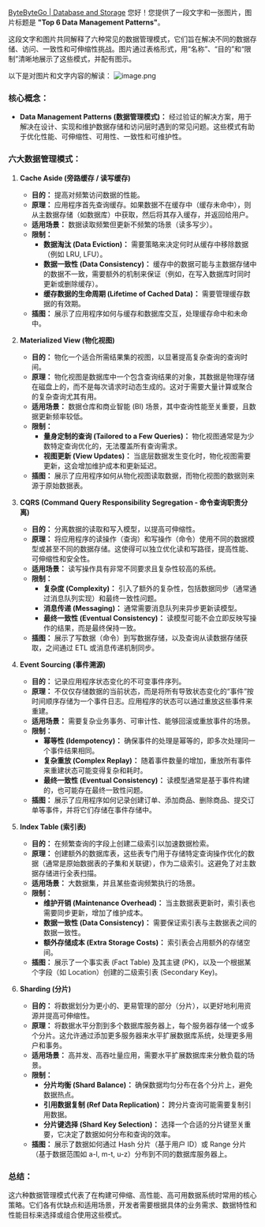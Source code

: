[ByteByteGo | Database and Storage](https://bytebytego.com/guides/database-and-storage/)
您好！您提供了一段文字和一张图片，图片标题是 **"Top 6 Data Management Patterns"**。

这段文字和图片共同解释了六种常见的数据管理模式，它们旨在解决不同的数据存储、访问、一致性和可伸缩性挑战。图片通过表格形式，用“名称”、“目的”和“限制”清晰地展示了这些模式，并配有图示。

以下是对图片和文字内容的解读：
![image.png](https://cdn.jsdelivr.net/gh/duanbiao2000/BlogGallery@main/picutre/20250513140133456.png)

### 核心概念：

- **Data Management Patterns (数据管理模式)：** 经过验证的解决方案，用于解决在设计、实现和维护数据存储和访问层时遇到的常见问题。这些模式有助于优化性能、可伸缩性、可用性、一致性和可维护性。

### 六大数据管理模式：

1. **Cache Aside (旁路缓存 / 读写缓存)**
    
    - **目的：** 提高对频繁访问数据的性能。
    - **原理：** 应用程序首先查询缓存。如果数据不在缓存中（缓存未命中），则从主数据存储（如数据库）中获取，然后将其存入缓存，并返回给用户。
    - **适用场景：** 数据读取频繁但更新不频繁的场景（读多写少）。
    - **限制：**
        - **数据淘汰 (Data Eviction)：** 需要策略来决定何时从缓存中移除数据（例如 LRU, LFU）。
        - **数据一致性 (Data Consistency)：** 缓存中的数据可能与主数据存储中的数据不一致，需要额外的机制来保证（例如，在写入数据库时同时更新或删除缓存）。
        - **缓存数据的生命周期 (Lifetime of Cached Data)：** 需要管理缓存数据的有效期。
    - **插图：** 展示了应用程序如何与缓存和数据库交互，处理缓存命中和未命中。
2. **Materialized View (物化视图)**
    
    - **目的：** 物化一个适合所需结果集的视图，以显著提高复杂查询的查询时间。
    - **原理：** 物化视图是数据库中一个包含查询结果的对象，其数据是物理存储在磁盘上的，而不是每次请求时动态生成的。这对于需要大量计算或聚合的复杂查询尤其有用。
    - **适用场景：** 数据仓库和商业智能 (BI) 场景，其中查询性能至关重要，且数据更新频率较低。
    - **限制：**
        - **量身定制的查询 (Tailored to a Few Queries)：** 物化视图通常是为少数特定查询优化的，无法覆盖所有查询需求。
        - **视图更新 (View Updates)：** 当底层数据发生变化时，物化视图需要更新，这会增加维护成本和更新延迟。
    - **插图：** 展示了应用程序如何从物化视图读取数据，而物化视图的数据则来源于原始数据表。
3. **CQRS (Command Query Responsibility Segregation - 命令查询职责分离)**
    
    - **目的：** 分离数据的读取和写入模型，以提高可伸缩性。
    - **原理：** 将应用程序的读操作（查询）和写操作（命令）使用不同的数据模型或甚至不同的数据存储。这使得可以独立优化读和写路径，提高性能、可伸缩性和安全性。
    - **适用场景：** 读写操作具有非常不同要求且复杂性较高的系统。
    - **限制：**
        - **复杂度 (Complexity)：** 引入了额外的复杂性，包括数据同步（通常通过消息队列实现）和最终一致性问题。
        - **消息传递 (Messaging)：** 通常需要消息队列来异步更新读模型。
        - **最终一致性 (Eventual Consistency)：** 读模型可能不会立即反映写操作的结果，而是最终保持一致。
    - **插图：** 展示了写数据（命令）到写数据存储，以及查询从读数据存储获取，之间通过 ETL 或消息传递机制同步。
4. **Event Sourcing (事件溯源)**
    
    - **目的：** 记录应用程序状态变化的不可变事件序列。
    - **原理：** 不仅仅存储数据的当前状态，而是将所有导致状态变化的“事件”按时间顺序存储为一个事件日志。应用程序的状态可以通过重放这些事件来重建。
    - **适用场景：** 需要复杂业务事务、可审计性、能够回滚或重放事件的场景。
    - **限制：**
        - **幂等性 (Idempotency)：** 确保事件的处理是幂等的，即多次处理同一个事件结果相同。
        - **复杂重放 (Complex Replay)：** 随着事件数量的增加，重放所有事件来重建状态可能变得复杂和耗时。
        - **最终一致性 (Eventual Consistency)：** 读模型通常是基于事件构建的，也可能存在最终一致性问题。
    - **插图：** 展示了应用程序如何记录创建订单、添加商品、删除商品、提交订单等事件，并将它们存储在事件存储中。
5. **Index Table (索引表)**
    
    - **目的：** 在频繁查询的字段上创建二级索引以加速数据检索。
    - **原理：** 创建额外的数据库表，这些表专门用于存储特定查询操作优化的数据（通常是原始数据表的子集和关联键），作为二级索引。这避免了对主数据存储进行全表扫描。
    - **适用场景：** 大数据集，并且某些查询频繁执行的场景。
    - **限制：**
        - **维护开销 (Maintenance Overhead)：** 当主数据表更新时，索引表也需要同步更新，增加了维护成本。
        - **数据一致性 (Data Consistency)：** 需要保证索引表与主数据表之间的数据一致性。
        - **额外存储成本 (Extra Storage Costs)：** 索引表会占用额外的存储空间。
    - **插图：** 展示了一个事实表 (Fact Table) 及其主键 (PK)，以及一个根据某个字段（如 Location）创建的二级索引表 (Secondary Key)。
6. **Sharding (分片)**
    
    - **目的：** 将数据划分为更小的、更易管理的部分（分片），以更好地利用资源并提高可伸缩性。
    - **原理：** 将数据水平分割到多个数据库服务器上，每个服务器存储一个或多个分片。这允许通过添加更多服务器来水平扩展数据库系统，处理更多用户和事务。
    - **适用场景：** 高并发、高吞吐量应用，需要水平扩展数据库来分散负载的场景。
    - **限制：**
        - **分片均衡 (Shard Balance)：** 确保数据均匀分布在各个分片上，避免数据热点。
        - **引用数据复制 (Ref Data Replication)：** 跨分片查询可能需要复制引用数据。
        - **分片键选择 (Shard Key Selection)：** 选择一个合适的分片键至关重要，它决定了数据如何分布和查询的效率。
    - **插图：** 展示了数据如何通过 Hash 分片（基于用户 ID）或 Range 分片（基于数据范围如 a-l, m-t, u-z）分布到不同的数据库服务器上。

### 总结：

这六种数据管理模式代表了在构建可伸缩、高性能、高可用数据系统时常用的核心策略。它们各有优缺点和适用场景，开发者需要根据具体的业务需求、数据特性和性能目标来选择或组合使用这些模式。